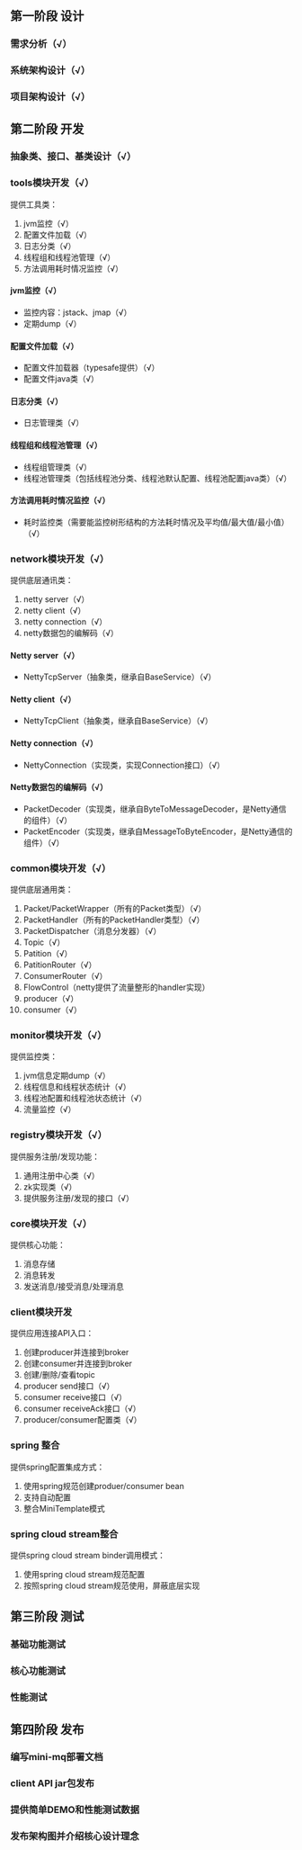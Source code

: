 







## 第一阶段 设计

### 需求分析（√）

### 系统架构设计（√）

### 项目架构设计（√）



## 第二阶段 开发

### 抽象类、接口、基类设计（√）

### tools模块开发（√）

提供工具类：

1. jvm监控（√）
2. 配置文件加载（√）
3. 日志分类（√）
4. 线程组和线程池管理（√）
5. 方法调用耗时情况监控（√）



#### jvm监控（√）

* 监控内容：jstack、jmap（√）
* 定期dump（√）

#### 配置文件加载（√）

* 配置文件加载器（typesafe提供）（√）
* 配置文件java类（√）

#### 日志分类（√）

* 日志管理类（√）

#### 线程组和线程池管理（√）

* 线程组管理类（√）
* 线程池管理类（包括线程池分类、线程池默认配置、线程池配置java类）（√）


#### 方法调用耗时情况监控（√）

* 耗时监控类（需要能监控树形结构的方法耗时情况及平均值/最大值/最小值）（√）


### network模块开发（√）

提供底层通讯类：

1. netty server（√）
2. netty client（√）
3. netty connection（√）
4. netty数据包的编解码（√）

#### Netty server（√）

* NettyTcpServer（抽象类，继承自BaseService）（√）

#### Netty client（√）

* NettyTcpClient（抽象类，继承自BaseService）（√）

#### Netty connection（√）

* NettyConnection（实现类，实现Connection接口）（√）

#### Netty数据包的编解码（√）

* PacketDecoder（实现类，继承自ByteToMessageDecoder，是Netty通信的组件）（√）
* PacketEncoder（实现类，继承自MessageToByteEncoder，是Netty通信的组件）（√）



### common模块开发（√）

提供底层通用类：

1. Packet/PacketWrapper（所有的Packet类型）（√）
2. PacketHandler（所有的PacketHandler类型）（√）
3. PacketDispatcher（消息分发器）（√）
4. Topic（√）
5. Patition（√）
6. PatitionRouter（√）
7. ConsumerRouter（√）
8. FlowControl（netty提供了流量整形的handler实现）
9. producer（√）
10. consumer（√）



### monitor模块开发（√）

提供监控类：

1. jvm信息定期dump（√）
2. 线程信息和线程状态统计（√）
3. 线程池配置和线程池状态统计（√）
4. 流量监控（√）



### registry模块开发（√）

提供服务注册/发现功能：

1. 通用注册中心类（√）
2. zk实现类（√）
3. 提供服务注册/发现的接口（√）



### core模块开发（√）

提供核心功能：

1. 消息存储
2. 消息转发
3. 发送消息/接受消息/处理消息



### client模块开发

提供应用连接API入口：

1. 创建producer并连接到broker
2. 创建consumer并连接到broker
3. 创建/删除/查看topic
4. producer send接口（√）
5. consumer receive接口（√）
6. consumer receiveAck接口（√）
7. producer/consumer配置类（√）



### spring 整合

提供spring配置集成方式：

1. 使用spring规范创建produer/consumer bean
2. 支持自动配置
3. 整合MiniTemplate模式



### spring cloud stream整合

提供spring cloud stream binder调用模式：

1. 使用spring cloud stream规范配置
2. 按照spring cloud stream规范使用，屏蔽底层实现





## 第三阶段 测试

### 基础功能测试

### 核心功能测试

### 性能测试



## 第四阶段 发布

### 编写mini-mq部署文档

### client API jar包发布

### 提供简单DEMO和性能测试数据

### 发布架构图并介绍核心设计理念